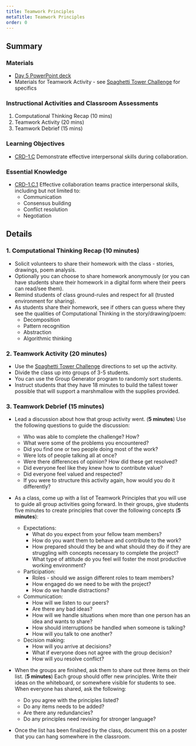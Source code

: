 ```yaml
---
title: Teamwork Principles
metaTitle: Teamwork Principles
order: 0
---
```


## Summary

### Materials

* [Day 5 PowerPoint deck](https://onedrive.live.com/view.aspx?resid=416406873CB120AB!2055&ithint=file%2cpptx&authkey=!AGxDa0uJ1b8-T-k)
* Materials for Teamwork Activity - see [Spaghetti Tower Challenge](../spagetti-tower-challenge) for specifics

### Instructional Activities and Classroom Assessments

1. Computational Thinking Recap (10 mins)
2. Teamwork Activity (20 mins)
3. Teamwork Debrief (15 mins)

### Learning Objectives

* [CRD-1.C](https://apcentral.collegeboard.org/pdf/ap-computer-science-principles-course-and-exam-description.pdf?course=ap-computer-science-principles#page=40) Demonstrate effective interpersonal skills during collaboration.  

### Essential Knowledge

* [CRD-1.C.1](https://apcentral.collegeboard.org/pdf/ap-computer-science-principles-course-and-exam-description.pdf?course=ap-computer-science-principles#page=40) Effective collaboration teams practice interpersonal skills, including but not limited to:
    * Communication
    * Consensus building 
    * Conflict resolution
    * Negotiation

## Details 

### 1. Computational Thinking Recap (10 minutes)

* Solicit volunteers to share their homework with the class - stories, drawings, poem analysis.
* Optionally you can choose to share homework anonymously (or you can have students share their homework in a digital form where their peers can read/see them).
* Remind students of class ground-rules and respect for all (trusted environment for sharing).
* As students share their homework, see if others can guess where they see the qualities of Computational Thinking in the story/drawing/poem:
    * Decomposition
    * Pattern recognition
    * Abstraction
    * Algorithmic thinking

### 2. Teamwork Activity (20 minutes) 

* Use the [Spaghetti Tower Challenge](../spagetti-tower-challenge) directions to set up the activity.
* Divide the class up into groups of 3-5 students.
* You can use the Group Generator program to randomly sort students.
* Instruct students that they have 18 minutes to build the tallest tower possible that will support a marshmallow with the supplies provided.

### 3. Teamwork Debrief (15 minutes)

* Lead a discussion about how that group activity went.  (**5 minutes**) Use the following questions to guide the discussion:
    * Who was able to complete the challenge? How?
    * What were some of the problems you encountered?
    * Did you find one or two people doing most of the work?
    * Were lots of people talking all at once?
    * Were there differences of opinion? How did these get resolved?
    * Did everyone feel like they knew how to contribute value?
    * Did everyone feel valued and respected?
    * If you were to structure this activity again, how would you do it differently?

* As a class, come up with a list of Teamwork Principles that you will use to guide all group activities going forward. In their groups, give students five minutes to create principles that cover the following concepts (**5 minutes**):
    * Expectations:
        * What do you expect from your fellow team members?
        * How do you want them to behave and contribute to the work?
        * How prepared should they be and what should they do if they are struggling with concepts necessary to complete the project?
        * What type of attitude do you feel will foster the most productive working environment?
    * Participation:
        * Roles - should we assign different roles to team members?
        * How engaged do we need to be with the project?
        * How do we handle distractions?
    * Communication:
        * How will we listen to our peers?
        * Are there any bad ideas?
        * How will we handle situations when more than one person has an idea and wants to share?
        * How should interruptions be handled when someone is talking?
        * How will you talk to one another?
    * Decision making:
        * How will you arrive at decisions?
        * What if everyone does not agree with the group decision?
        * How will you resolve conflict?

* When the groups are finished, ask them to share out three items on their list. (**5 minutes**) Each group should offer new principles. Write their ideas on the whiteboard, or somewhere visible for students to see. When everyone has shared, ask the following:
    * Do you agree with the principles listed?
    * Do any items needs to be added?
    * Are there any redundancies?
    * Do any principles need revising for stronger language?

* Once the list has been finalized by the class, document this on a poster that you can hang somewhere in the classroom.
